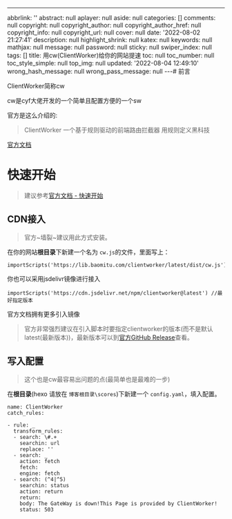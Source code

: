 ---
abbrlink: ''
abstract: null
aplayer: null
aside: null
categories: []
comments: null
copyright: null
copyright_author: null
copyright_author_href: null
copyright_info: null
copyright_url: null
cover: null
date: '2022-08-02 21:27:41'
description: null
highlight_shrink: null
katex: null
keywords: null
mathjax: null
message: null
password: null
sticky: null
swiper_index: null
tags: []
title: 用cw(ClientWorker)给你的网站提速
toc: null
toc_number: null
toc_style_simple: null
top_img: null
updated: '2022-08-04 12:49:10'
wrong_hash_message: null
wrong_pass_message: null
---# 前言

ClientWorker简称cw

cw是cyf大佬开发的一个简单且配置方便的一个sw

官方是这么介绍的:

> ClientWorker
> 一个基于规则驱动的前端路由拦截器
> 用规则定义黑科技

[官方文档](https://clientworker.js.org/)

# 快速开始

> 建议参考[官方文档 - 快速开始](https://clientworker.js.org/start.html#%E5%BF%AB%E9%80%9F%E5%BC%80%E5%A7%8B)

## CDN接入

> 官方~墙裂~建议用此方式安装。

在你的网站**根目录**下新建一个名为 `cw.js`的文件，里面写上：

```
importScripts('https://lib.baomitu.com/clientworker/latest/dist/cw.js')
```

你也可以采用jsdelivr镜像进行接入

```
importScripts('https://cdn.jsdelivr.net/npm/clientworker@latest') //最好指定版本
```

官方文档拥有更多引入镜像

> 官方非常强烈建议在引入脚本时要指定clientworker的版本(而不是默认latest(最新版本))，最新版本可以到[官方GitHub Release](https://github.com/ChenYFan/ClientWorker/releases)查看。

## 写入配置

> 这个也是cw最容易出问题的点(最简单也是最难的一步)

在**根目录**(hexo 请放在 `博客根目录\scores`)下新建一个 `config.yaml`，填入配置。

```
name: ClientWorker
catch_rules:

- rule: _
  transform_rules:
  - search: \#.+
    searchin: url
    replace: ''
  - search: _
    action: fetch
    fetch:
    engine: fetch
  - search: (^4|^5)
    searchin: status
    action: return
    return:
    body: The GateWay is down!This Page is provided by ClientWorker!
    status: 503

```

```

